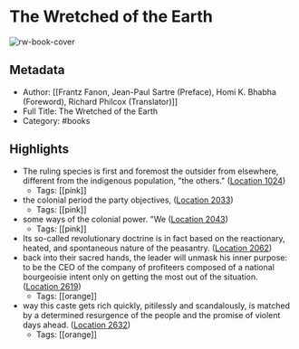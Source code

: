 # The Wretched of the Earth

![rw-book-cover](https://images-na.ssl-images-amazon.com/images/I/51aWDilqkuL._SL200_.jpg)

## Metadata
- Author: [[Frantz Fanon, Jean-Paul Sartre (Preface), Homi K. Bhabha (Foreword), Richard Philcox (Translator)]]
- Full Title: The Wretched of the Earth
- Category: #books

## Highlights
- The ruling species is first and foremost the outsider from elsewhere, different from the indigenous population, "the others." ([Location 1024](https://readwise.io/to_kindle?action=open&asin=B001C32HE6&location=1024))
    - Tags: [[pink]] 
- the colonial period the party objectives, ([Location 2033](https://readwise.io/to_kindle?action=open&asin=B001C32HE6&location=2033))
    - Tags: [[pink]] 
- some ways of the colonial power. "We ([Location 2043](https://readwise.io/to_kindle?action=open&asin=B001C32HE6&location=2043))
    - Tags: [[pink]] 
- Its so-called revolutionary doctrine is in fact based on the reactionary, heated, and spontaneous nature of the peasantry. ([Location 2062](https://readwise.io/to_kindle?action=open&asin=B001C32HE6&location=2062))
- back into their sacred hands, the leader will unmask his inner purpose: to be the CEO of the company of profiteers composed of a national bourgeoisie intent only on getting the most out of the situation. ([Location 2619](https://readwise.io/to_kindle?action=open&asin=B001C32HE6&location=2619))
    - Tags: [[orange]] 
- way this caste gets rich quickly, pitilessly and scandalously, is matched by a determined resurgence of the people and the promise of violent days ahead. ([Location 2632](https://readwise.io/to_kindle?action=open&asin=B001C32HE6&location=2632))
    - Tags: [[orange]] 
